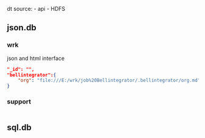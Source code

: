 dt source:
    - api
    - HDFS

## json.db

### wrk
json and html interface

```json
"_id": "",
"bellintegrator":{
    "org": "file:///E:/wrk/job%20Bellintegrator/.bellintegrator/org.md",
}

```
### support
```json

```

## sql.db